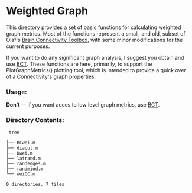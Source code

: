 # Weighted Graph

This directory provides a set of basic functions for calculating weighted graph
metrics. Most of the functions represent a small, and old, subset of Olaf's 
[Brain Connectivity Toolbox](https://sites.google.com/site/bctnet/), with some 
minor modifications for the current purposes. 

If you want to do any significant graph analysis, I suggest you obtain and use
[BCT](https://sites.google.com/site/bctnet/). These functions are here, 
primarily, to support the PlotGraphMetrics() plotting tool, which is intended 
to provide a quick over of a Connectivity's graph properties.


### Usage:
**Don't** -- if you want acces to low level graph metrics, use 
[BCT](https://sites.google.com/site/bctnet/). 

### Directory Contents:
    
     tree
    .
    ├── BCwei.m
    ├── diacut.m
    ├── Dwei.m
    ├── latrand.m
    ├── randedges.m
    ├── randmiod.m
    └── weiCC.m

    0 directories, 7 files
